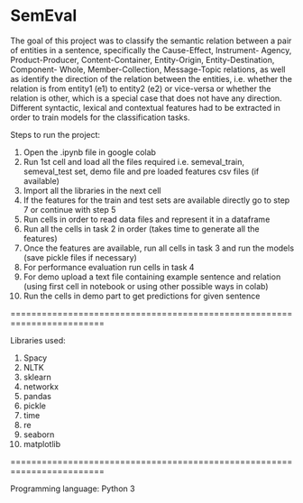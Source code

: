 # SemEval
The goal of this project was to classify the semantic relation between a pair of entities in a sentence,
specifically the Cause-Effect, Instrument- Agency, Product-Producer, Content-Container, Entity-Origin, 
Entity-Destination, Component- Whole, Member-Collection, Message-Topic relations, as well as identify
the direction of the relation between the entities, i.e. whether the relation is from entity1 (e1) to 
entity2 (e2) or vice-versa or whether the relation is other, which is a special case that does not have
any direction. Different syntactic, lexical and contextual features had to be extracted in order to train 
models for the classification tasks.


Steps to run the project:


1. Open the .ipynb file in google colab
2. Run 1st cell and load all the files required i.e. semeval_train, semeval_test set, demo file and pre loaded features csv files (if available)
3. Import all the libraries in the next cell
4. If the features for the train and test sets are available directly go to step 7 or continue with step 5
5. Run cells in order to read data files and represent it in a dataframe
6. Run all the cells in task 2 in order (takes time to generate all the features)
7. Once the features are available, run all cells in task 3 and run the models (save pickle files if necessary)
8. For performance evaluation run cells in task 4
9. For demo upload a text file containing example sentence and relation (using first cell in notebook or using other possible ways in colab)
10. Run the cells in demo part to get predictions for given sentence


========================================================================


Libraries used:
1. Spacy
2. NLTK
3. sklearn
4. networkx
5. pandas
6. pickle
7. time
8. re
9. seaborn
10. matplotlib


========================================================================


Programming language:
Python 3
